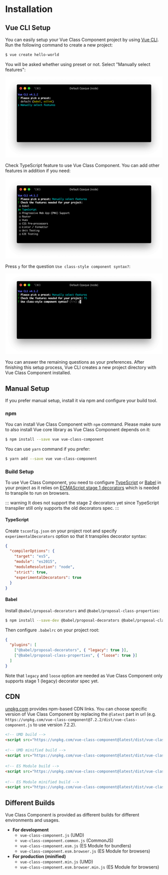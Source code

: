 # Installation

## Vue CLI Setup

You can easily setup your Vue Class Component project by using [Vue CLI](https://cli.vuejs.org/). Run the following command to create a new project:

```sh
$ vue create hello-world
```

You will be asked whether using preset or not. Select "Manually select features":

![](../assets/vue-cli-1.png)

Check TypeScript feature to use Vue Class Component. You can add other features in addition if you need:

![](../assets/vue-cli-2.png)

Press `y` for the question `Use class-style component syntax?`:

![](../assets/vue-cli-3.png)

You can answer the remaining questions as your preferences. After finishing this setup process, Vue CLI creates a new project directory with Vue Class Component installed.

## Manual Setup

If you prefer manual setup, install it via npm and configure your build tool.

### npm

You can install Vue Class Component with `npm` command. Please make sure to also install Vue core library as Vue Class Component depends on it:

```sh
$ npm install --save vue vue-class-component
```

You can use `yarn` command if you prefer:

```sh
$ yarn add --save vue vue-class-component
```

### Build Setup

To use Vue Class Component, you need to configure [TypeScript](https://www.typescriptlang.org/) or [Babel](https://babeljs.io/) in your project as it relies on [ECMAScript stage 1 decorators](https://github.com/wycats/javascript-decorators/blob/master/README.md) which is needed to transpile to run on browsers.

::: warning
It does not support the stage 2 decorators yet since TypeScript transpiler still only supports the old decorators spec.
:::

#### TypeScript

Create `tsconfig.json` on your project root and specify `experimentalDecorators` option so that it transpiles decorator syntax:

```json
{
  "compilerOptions": {
    "target": "es5",
    "module": "es2015",
    "moduleResolution": "node",
    "strict": true,
    "experimentalDecorators": true
  }
}
```

#### Babel

Install `@babel/proposal-decorators` and `@babel/proposal-class-properties`:

```sh
$ npm install --save-dev @babel/proposal-decorators @babel/proposal-class-properties
```

Then configure `.babelrc` on your project root:

```json
{
  "plugins": [
    ["@babel/proposal-decorators", { "legacy": true }],
    ["@babel/proposal-class-properties", { "loose": true }]
  ]
}
```

Note that `legacy` and `loose` option are needed as Vue Class Component only supports stage 1 (legacy) decorator spec yet.

## CDN

[unpkg.com](https://unpkg.com/) provides npm-based CDN links. You can choose specific version of Vue Class Component by replacing the `@latest` part in url (e.g. `https://unpkg.com/vue-class-component@7.2.2/dist/vue-class-component.js` to use version 7.2.2).

```html
<!-- UMD build -->
<script src="https://unpkg.com/vue-class-component@latest/dist/vue-class-component.js"></script>

<!-- UMD minified build -->
<script src="https://unpkg.com/vue-class-component@latest/dist/vue-class-component.min.js"></script>

<!-- ES Module build -->
<script src="https://unpkg.com/vue-class-component@latest/dist/vue-class-component.esm.browser.js"></script>

<!-- ES Module minified build -->
<script src="https://unpkg.com/vue-class-component@latest/dist/vue-class-component.esm.browser.min.js"></script>
```

## Different Builds

Vue Class Component is provided as different builds for different environments and usages.

- **For development**
  - `vue-class-component.js` (UMD)
  - `vue-class-component.common.js` (CommonJS)
  - `vue-class-component.esm.js` (ES Module for bundlers)
  - `vue-class-component.esm.browser.js` (ES Module for browsers)
- **For production (minified)**
  - `vue-class-component.min.js` (UMD)
  - `vue-class-component.esm.browser.min.js` (ES Module for browsers)
